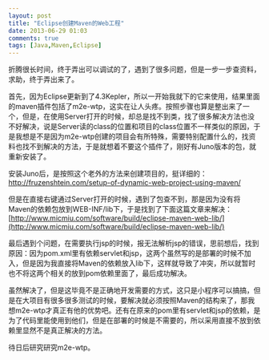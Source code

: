 ```yaml
---
layout: post
title: "Eclipse创建Maven的Web工程"
date: 2013-06-29 01:03
comments: true
tags: [Java,Maven,Eclipse]
---
```

折腾很长时间，终于弄出可以调试的了，遇到了很多问题，但是一步一步查资料，求助，终于弄出来了。

首先，因为Eclipse更新到了4.3Kepler，所以一开始我就下的它来使用，结果里面的maven插件包括了m2e-wtp，这实在让人头疼。按照步骤也算是整出来了一个，但是，在使用Server打开的时候，却总是找不到类，找了很多解决方法也没不好解决，说是Server读的class的位置和项目的class位置不一样类似的原因，于是我想是不是因为m2e-wtp创建的项目会有所特殊，需要特别配置什么的，找资料也找不到解决的方法，于是就想着不要这个插件了，刚好有Juno版本的包，就重新安装了。

安装Juno后，是按照这个老外的方法来创建项目的，挺详细的：
[http://fruzenshtein.com/setup-of-dynamic-web-project-using-maven/
](http://fruzenshtein.com/setup-of-dynamic-web-project-using-maven/)

但是在直接右键通过Server打开的时候，遇到了包查不到，那是因为没有将Maven的依赖包放到WEB-INF/lib下，于是找到了下面这篇文章来解决：
[http://www.micmiu.com/software/build/eclipse-maven-web-lib/](http://www.micmiu.com/software/build/eclipse-maven-web-lib/)

最后遇到个问题，在需要执行jsp的时候，报无法解析jsp的错误，思前想后，找到原因：因为pom.xml里有依赖servlet和jsp，这两个虽然写的是部署的时候不加入，但是因为我直接将Maven的依赖放入lib下，这样就导致了冲突，所以就暂时也不将这两个相关的放到pom依赖里面了，最后成功解决。

虽然解决了，但是这毕竟不是正确地开发需要的方式，这只是小程序可以搞搞，但是在大项目有很多很多测试的时候，要解决就必须按照Maven的结构来了，那我想m2e-wtp才真正有他的优势吧。还有在原来的pom里有servlet和jsp的依赖，是为了代码里能使用到他们，但是在部署的时候是不需要的，所以采用直接不放到依赖里显然不是真正解决的方法。

待日后研究研究m2e-wtp。